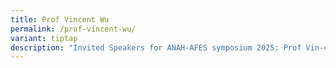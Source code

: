 ```yaml
---
title: Prof Vincent Wu
permalink: /prof-vincent-wu/
variant: tiptap
description: "Invited Speakers for ANAH-AFES symposium 2025: Prof Vin-cent Wu"
---
```

